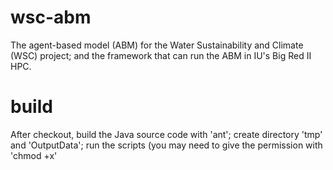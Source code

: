 # wsc-abm
The agent-based model (ABM) for the Water Sustainability and Climate (WSC) project; and the framework that can run the ABM in IU's Big Red II HPC.

# build
After checkout, build the Java source code with 'ant'; create directory 'tmp' and 'OutputData'; run the scripts (you may need to give the permission with 'chmod +x'
